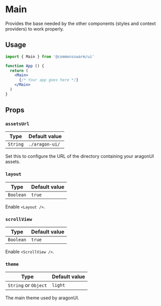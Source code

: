 # Main

Provides the base needed by the other components (styles and context providers) to work properly.

## Usage

```jsx
import { Main } from '@commonsswarm/ui'

function App () {
  return (
    <Main>
      {/* Your app goes here */}
    </Main>
  )
}
```

## Props

### `assetsUrl`

| Type     | Default value  |
| -------- | -------------- |
| `String` | `./aragon-ui/` |

Set this to configure the URL of the directory containing your aragonUI assets.

### `layout`

| Type      | Default value |
| --------- | ------------- |
| `Boolean` | `true`        |

Enable `<Layout />`.

### `scrollView`

| Type      | Default value |
| --------- | ------------- |
| `Boolean` | `true`        |

Enable `<ScrollView />`.

### `theme`

| Type                 | Default value |
| -------------------- | ------------- |
| `String` or `Object` | `light`       |

The main theme used by aragonUI.
